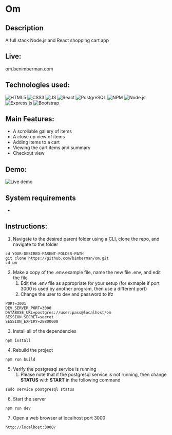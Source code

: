 # Om

## Description
A full stack Node.js and React shopping cart app

## Live:
om.benimberman.com

## Technologies used:
![HTML5](https://icongr.am/devicon/html5-original-wordmark.svg?size=128&color=currentColor) 
![CSS3](https://icongr.am/devicon/css3-original-wordmark.svg?size=128&color=currentColor) 
![JS](https://icongr.am/devicon/javascript-original.svg?size=128&color=currentColor) 
![React](https://icongr.am/devicon/react-original-wordmark.svg?size=128&color=currentColor) 
![PostgreSQL](https://icongr.am/devicon/postgresql-original-wordmark.svg?size=128&color=currentColor) 
![NPM](https://icongr.am/devicon/npm-original-wordmark.svg?size=128&color=currentColor) 
![Node.js](https://icongr.am/devicon/nodejs-original-wordmark.svg?size=128&color=currentColor) 
![Express.js](https://icongr.am/devicon/express-original-wordmark.svg?size=128&color=currentColor) 
![Bootstrap](https://icongr.am/devicon/bootstrap-plain-wordmark.svg?size=128&color=563d7c)

## Main Features:
* A scrollable gallery of items
* A close up view of items
* Adding items to a cart
* Viewing the cart items and summary
* Checkout view

## Demo:
![Live demo](https://raw.githubusercontent.com/bimberman/om/master/live-demo.gif)

## System requirements
* 

## Instructions:
1. Navigate to the desired parent folder using a CLI, clone the repo, and navigate to the folder
```
cd YOUR-DESIRED-PARENT-FOLDER-PATH
git clone https://github.com/bimberman/om.git
cd om
```
2. Make a copy of the .env.example file, name the new file .env, and edit the file
    1. Edit the .env file as appropriate for your setup (for exmaple if port 3000 is used by another program, then use a different port) 
    2. Change the user to dev and password to lfz
```
PORT=3001
DEV_SERVER_PORT=3000
DATABASE_URL=postgres://user:pass@localhost/om
SESSION_SECRET=secret
SESSION_EXPIRY=28800000
```
3. Install all of the dependencies
```
npm install
```
4. Rebuild the project 
```
npm run build
```
5. Verify the postgresql service is running
    1. Please note that if the postgresql service is not running, then change **STATUS** with **START** in the following command
```
sudo service postgresql status
```
6. Start the server
```
npm run dev
```
7. Open a web browser at localhost port 3000
```
http://localhost:3000/
```
